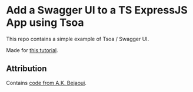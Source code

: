 # Add a Swagger UI to a TS ExpressJS App using Tsoa

This repo contains a simple example of Tsoa / Swagger UI.

Made for [this tutorial](https://medium.com/p/573a2235083).

## Attribution

Contains [code from A.K. Bejaoui](https://github.com/AhmedCommando/node-typescript-webpack).

